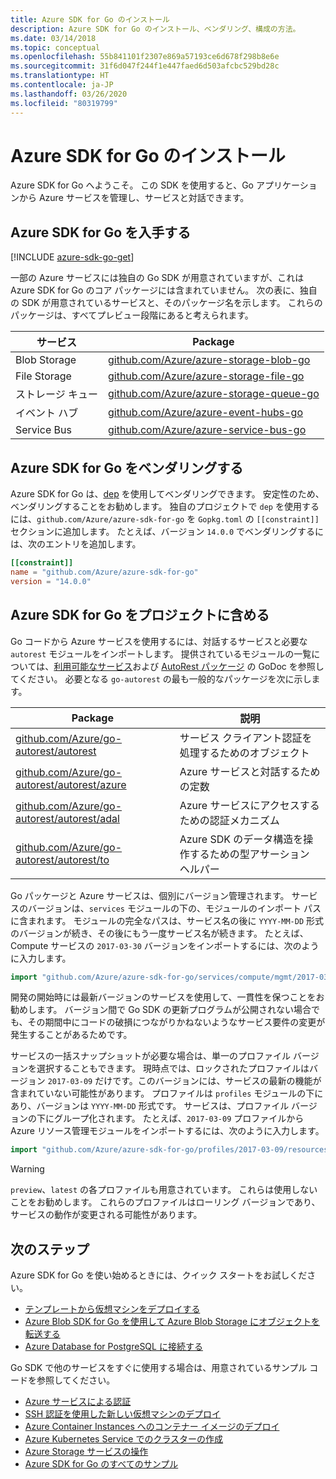 ```yaml
---
title: Azure SDK for Go のインストール
description: Azure SDK for Go のインストール、ベンダリング、構成の方法。
ms.date: 03/14/2018
ms.topic: conceptual
ms.openlocfilehash: 55b841101f2307e869a57193ce6d678f298b8e6e
ms.sourcegitcommit: 31f6d047f244f1e447faed6d503afcbc529bd28c
ms.translationtype: HT
ms.contentlocale: ja-JP
ms.lasthandoff: 03/26/2020
ms.locfileid: "80319799"
---
```

# <a name="install-the-azure-sdk-for-go"></a>Azure SDK for Go のインストール

Azure SDK for Go へようこそ。 この SDK を使用すると、Go アプリケーションから Azure サービスを管理し、サービスと対話できます。

## <a name="get-the-azure-sdk-for-go"></a>Azure SDK for Go を入手する

[!INCLUDE [azure-sdk-go-get](includes/azure-sdk-get.md)]

一部の Azure サービスには独自の Go SDK が用意されていますが、これは Azure SDK for Go のコア パッケージには含まれていません。 次の表に、独自の SDK が用意されているサービスと、そのパッケージ名を示します。 これらのパッケージは、すべてプレビュー段階にあると考えられます。

| サービス | Package |
|---------|---------|
| Blob Storage | [github.com/Azure/azure-storage-blob-go](https://github.com/Azure/azure-storage-blob-go) |
| File Storage | [github.com/Azure/azure-storage-file-go](https://github.com/Azure/azure-storage-file-go) |
| ストレージ キュー | [github.com/Azure/azure-storage-queue-go](https://github.com/Azure/azure-storage-queue-go) |
| イベント ハブ | [github.com/Azure/azure-event-hubs-go](https://github.com/Azure/azure-event-hubs-go) |
| Service Bus | [github.com/Azure/azure-service-bus-go](https://github.com/Azure/azure-service-bus-go) |

## <a name="vendor-the-azure-sdk-for-go"></a>Azure SDK for Go をベンダリングする

Azure SDK for Go は、[dep](https://github.com/golang/dep) を使用してベンダリングできます。 安定性のため、ベンダリングすることをお勧めします。 独自のプロジェクトで `dep` を使用するには、`github.com/Azure/azure-sdk-for-go` を `Gopkg.toml` の `[[constraint]]` セクションに追加します。 たとえば、バージョン `14.0.0` でベンダリングするには、次のエントリを追加します。

```toml
[[constraint]]
name = "github.com/Azure/azure-sdk-for-go"
version = "14.0.0"
```

## <a name="include-the-azure-sdk-for-go-in-your-project"></a>Azure SDK for Go をプロジェクトに含める

Go コードから Azure サービスを使用するには、対話するサービスと必要な `autorest` モジュールをインポートします。
提供されているモジュールの一覧については、[利用可能なサービス](https://godoc.org/github.com/Azure/azure-sdk-for-go)および [AutoRest パッケージ](https://godoc.org/github.com/Azure/go-autorest) の GoDoc を参照してください。 必要となる `go-autorest` の最も一般的なパッケージを次に示します。

| Package | 説明 |
|---------|-------------|
| [github.com/Azure/go-autorest/autorest][autorest] | サービス クライアント認証を処理するためのオブジェクト |
| [github.com/Azure/go-autorest/autorest/azure][autorest/azure] | Azure サービスと対話するための定数 |
| [github.com/Azure/go-autorest/autorest/adal][autorest/adal] | Azure サービスにアクセスするための認証メカニズム |
| [github.com/Azure/go-autorest/autorest/to][autorest/to] | Azure SDK のデータ構造を操作するための型アサーション ヘルパー |

[autorest]: https://godoc.org/github.com/Azure/go-autorest/autorest
[autorest/azure]: https://godoc.org/github.com/Azure/go-autorest/autorest/azure
[autorest/adal]: https://godoc.org/github.com/Azure/go-autorest/autorest/adal
[autorest/to]: https://godoc.org/github.com/Azure/go-autorest/autorest/to

Go パッケージと Azure サービスは、個別にバージョン管理されます。 サービスのバージョンは、`services` モジュールの下の、モジュールのインポート パスに含まれます。 モジュールの完全なパスは、サービス名の後に `YYYY-MM-DD` 形式のバージョンが続き、その後にもう一度サービス名が続きます。 たとえば、Compute サービスの `2017-03-30` バージョンをインポートするには、次のように入力します。

```go
import "github.com/Azure/azure-sdk-for-go/services/compute/mgmt/2017-03-30/compute"
```

開発の開始時には最新バージョンのサービスを使用して、一貫性を保つことをお勧めします。
バージョン間で Go SDK の更新プログラムが公開されない場合でも、その期間中にコードの破損につながりかねないようなサービス要件の変更が発生することがあるためです。

サービスの一括スナップショットが必要な場合は、単一のプロファイル バージョンを選択することもできます。 現時点では、ロックされたプロファイルはバージョン `2017-03-09` だけです。このバージョンには、サービスの最新の機能が含まれていない可能性があります。 プロファイルは `profiles` モジュールの下にあり、バージョンは `YYYY-MM-DD` 形式です。 サービスは、プロファイル バージョンの下にグループ化されます。 たとえば、`2017-03-09` プロファイルから Azure リソース管理モジュールをインポートするには、次のように入力します。

```go
import "github.com/Azure/azure-sdk-for-go/profiles/2017-03-09/resources/mgmt/resources"
```

> [!WARNING]
> `preview`、`latest` の各プロファイルも用意されています。 これらは使用しないことをお勧めします。 これらのプロファイルはローリング バージョンであり、サービスの動作が変更される可能性があります。

## <a name="next-steps"></a>次のステップ

Azure SDK for Go を使い始めるときには、クイック スタートをお試しください。

* [テンプレートから仮想マシンをデプロイする](azure-sdk-qs-vm.md)
* [Azure Blob SDK for Go を使用して Azure Blob Storage にオブジェクトを転送する](/azure/storage/blobs/storage-quickstart-blobs-go?toc=/azure/developer/go/toc.json)
* [Azure Database for PostgreSQL に接続する](/azure/postgresql/connect-go?toc=/azure/developer/go/toc.json)

Go SDK で他のサービスをすぐに使用する場合は、用意されているサンプル コードを参照してください。

* [Azure サービスによる認証](https://github.com/Azure-Samples/azure-sdk-for-go-samples/tree/master/internal/iam)
* [SSH 認証を使用した新しい仮想マシンのデプロイ](https://github.com/Azure-Samples/azure-sdk-for-go-samples/tree/master/compute)
* [Azure Container Instances へのコンテナー イメージのデプロイ](https://github.com/Azure-Samples/azure-sdk-for-go-samples/tree/master/compute)
* [Azure Kubernetes Service でのクラスターの作成](https://github.com/Azure-Samples/azure-sdk-for-go-samples/blob/master/compute)
* [Azure Storage サービスの操作](https://github.com/Azure-Samples/azure-sdk-for-go-samples/tree/master/storage)
* [Azure SDK for Go のすべてのサンプル](https://github.com/azure-samples/azure-sdk-for-go-samples)
